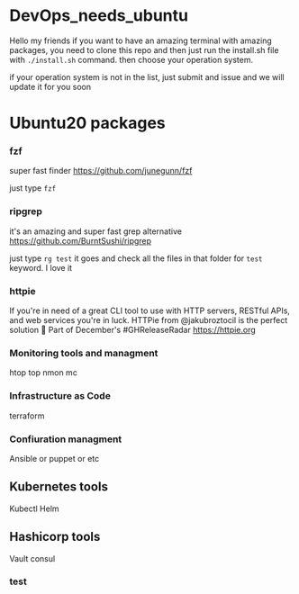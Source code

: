 # DevOps_needs_ubuntu

Hello my friends
if you want to have an amazing terminal with amazing packages, you need to clone this repo and then just run the install.sh file with `./install.sh` command. then choose your operation system.

if your operation system is not in the list, just submit and issue and we will update it for you soon


# Ubuntu20 packages 

### fzf 
super fast finder 
https://github.com/junegunn/fzf

just type `fzf`


### ripgrep
it's an amazing and super fast grep alternative  
https://github.com/BurntSushi/ripgrep

just type `rg test` it goes and check all the files in that folder for `test` keyword. 
I love it 

### httpie
If you're in need of a great CLI tool to use with HTTP servers, RESTful APIs, and web services you're in luck. HTTPie from @jakubroztocil is the perfect solution 🤗 Part of December's #GHReleaseRadar https://httpie.org

### Monitoring tools and managment 
htop top nmon mc 

### Infrastructure as Code
terraform

### Confiuration managment
Ansible or puppet or etc

## Kubernetes tools
Kubectl
Helm

## Hashicorp tools
Vault
consul

### test
